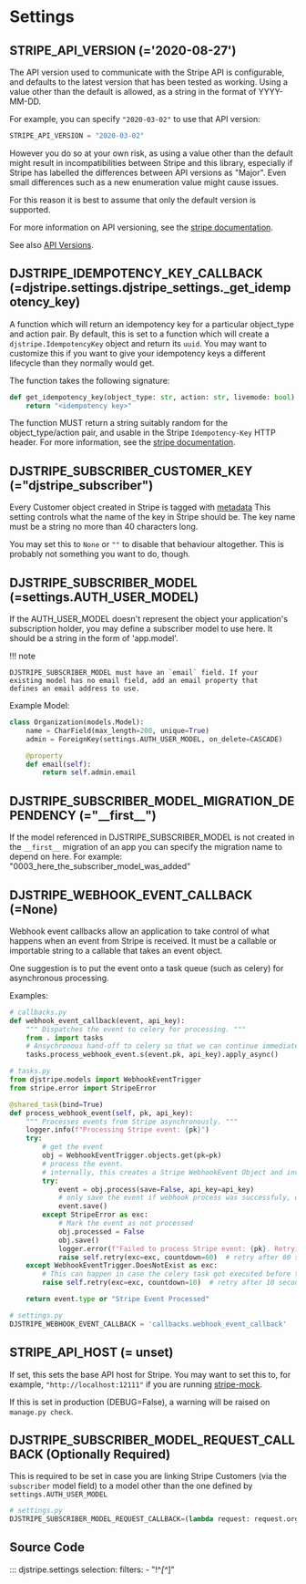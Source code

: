 # Settings

## STRIPE_API_VERSION (='2020-08-27')

The API version used to communicate with the Stripe API is configurable, and defaults to
the latest version that has been tested as working. Using a value other than the default
is allowed, as a string in the format of YYYY-MM-DD.

For example, you can specify `"2020-03-02"` to use that API version:

```py
STRIPE_API_VERSION = "2020-03-02"
```

However you do so at your own risk, as using a value other than the default might result
in incompatibilities between Stripe and this library, especially if Stripe has labelled
the differences between API versions as "Major". Even small differences such as a new
enumeration value might cause issues.

For this reason it is best to assume that only the default version is supported.

For more information on API versioning, see the [stripe
documentation](https://stripe.com/docs/upgrades).

See also [API Versions](../api_versions.md#a_note_on_stripe_api_versions).

## DJSTRIPE_IDEMPOTENCY_KEY_CALLBACK (=djstripe.settings.djstripe_settings.\_get_idempotency_key)

A function which will return an idempotency key for a particular object_type and action
pair. By default, this is set to a function which will create a
`djstripe.IdempotencyKey` object and return its `uuid`. You may want to customize this
if you want to give your idempotency keys a different lifecycle than they normally would
get.

The function takes the following signature:

```py
def get_idempotency_key(object_type: str, action: str, livemode: bool):
    return "<idempotency key>"
```

The function MUST return a string suitably random for the object_type/action pair, and
usable in the Stripe `Idempotency-Key` HTTP header. For more information, see the
[stripe documentation](https://stripe.com/docs/upgrades).

## DJSTRIPE_SUBSCRIBER_CUSTOMER_KEY (="djstripe_subscriber")

Every Customer object created in Stripe is tagged with
[metadata](https://stripe.com/docs/api#metadata) This setting controls what the name of
the key in Stripe should be. The key name must be a string no more than 40 characters
long.

You may set this to `None` or `""` to disable that behaviour altogether. This is
probably not something you want to do, though.

## DJSTRIPE_SUBSCRIBER_MODEL (=settings.AUTH_USER_MODEL)

If the AUTH_USER_MODEL doesn't represent the object your application's subscription
holder, you may define a subscriber model to use here. It should be a string in the form
of 'app.model'.

!!! note

    DJSTRIPE_SUBSCRIBER_MODEL must have an `email` field. If your
    existing model has no email field, add an email property that
    defines an email address to use.

Example Model:

```py
class Organization(models.Model):
    name = CharField(max_length=200, unique=True)
    admin = ForeignKey(settings.AUTH_USER_MODEL, on_delete=CASCADE)

    @property
    def email(self):
        return self.admin.email
```

## DJSTRIPE_SUBSCRIBER_MODEL_MIGRATION_DEPENDENCY (="\_\_first\_\_")

If the model referenced in DJSTRIPE_SUBSCRIBER_MODEL is not created in the `__first__`
migration of an app you can specify the migration name to depend on here. For example:
"0003_here_the_subscriber_model_was_added"



## DJSTRIPE_WEBHOOK_EVENT_CALLBACK (=None)

Webhook event callbacks allow an application to take control of what happens when an
event from Stripe is received. It must be a callable or importable string to a callable
that takes an event object.

One suggestion is to put the event onto a task queue (such as celery) for asynchronous
processing.

Examples:

```py
# callbacks.py
def webhook_event_callback(event, api_key):
    """ Dispatches the event to celery for processing. """
    from . import tasks
    # Ansychronous hand-off to celery so that we can continue immediately
    tasks.process_webhook_event.s(event.pk, api_key).apply_async()
```

```py
# tasks.py
from djstripe.models import WebhookEventTrigger
from stripe.error import StripeError

@shared_task(bind=True)
def process_webhook_event(self, pk, api_key):
    """ Processes events from Stripe asynchronously. """
    logger.info(f"Processing Stripe event: {pk}")
    try:
        # get the event
        obj = WebhookEventTrigger.objects.get(pk=pk)
        # process the event.
        # internally, this creates a Stripe WebhookEvent Object and invokes the respective Webhooks
        try:
            event = obj.process(save=False, api_key=api_key)
            # only save the event if webhook process was successfuly, otherwise it won't retry
            event.save()
        except StripeError as exc:
            # Mark the event as not processed
            obj.processed = False
            obj.save()
            logger.error(f"Failed to process Stripe event: {pk}. Retrying in 60 seconds.")
            raise self.retry(exc=exc, countdown=60)  # retry after 60 seconds
    except WebhookEventTrigger.DoesNotExist as exc:
        # This can happen in case the celery task got executed before the actual model got saved to the DB
        raise self.retry(exc=exc, countdown=10)  # retry after 10 seconds

    return event.type or "Stripe Event Processed"
```

```py
# settings.py
DJSTRIPE_WEBHOOK_EVENT_CALLBACK = 'callbacks.webhook_event_callback'
```

## STRIPE_API_HOST (= unset)

If set, this sets the base API host for Stripe. You may want to set this to, for
example, `"http://localhost:12111"` if you are running
[stripe-mock](https://github.com/stripe/stripe-mock).

If this is set in production (DEBUG=False), a warning will be raised on `manage.py check`.

## DJSTRIPE_SUBSCRIBER_MODEL_REQUEST_CALLBACK (Optionally Required)

This is required to be set in case you are linking Stripe Customers (via the `subscriber` model field) to a model other than the one defined by `settings.AUTH_USER_MODEL`

```py
# settings.py
DJSTRIPE_SUBSCRIBER_MODEL_REQUEST_CALLBACK=(lambda request: request.org)

```



## Source Code

::: djstripe.settings
selection:
filters: - "!^_[^_]"
